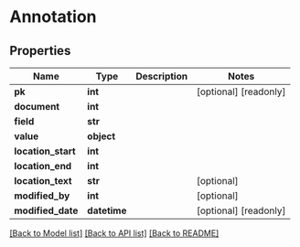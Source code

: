 # Annotation

## Properties
Name | Type | Description | Notes
------------ | ------------- | ------------- | -------------
**pk** | **int** |  | [optional] [readonly] 
**document** | **int** |  | 
**field** | **str** |  | 
**value** | **object** |  | 
**location_start** | **int** |  | 
**location_end** | **int** |  | 
**location_text** | **str** |  | [optional] 
**modified_by** | **int** |  | [optional] 
**modified_date** | **datetime** |  | [optional] [readonly] 

[[Back to Model list]](../README.md#documentation-for-models) [[Back to API list]](../README.md#documentation-for-api-endpoints) [[Back to README]](../README.md)


